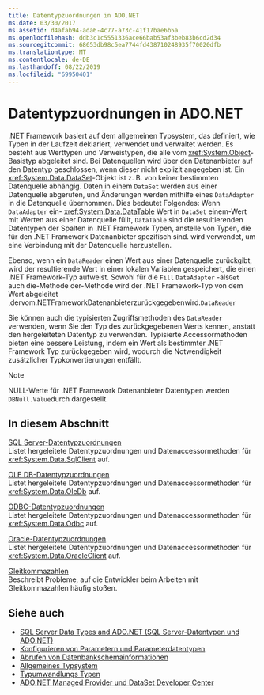 ```yaml
---
title: Datentypzuordnungen in ADO.NET
ms.date: 03/30/2017
ms.assetid: d4afab94-ada6-4c77-a73c-41f17bae6b5a
ms.openlocfilehash: ddb3c1c5551336ace66bab53af3beb83b6cd2d34
ms.sourcegitcommit: 68653db98c5ea7744fd438710248935f70020dfb
ms.translationtype: MT
ms.contentlocale: de-DE
ms.lasthandoff: 08/22/2019
ms.locfileid: "69950401"
---
```

# <a name="data-type-mappings-in-adonet"></a>Datentypzuordnungen in ADO.NET
.NET Framework basiert auf dem allgemeinen Typsystem, das definiert, wie Typen in der Laufzeit deklariert, verwendet und verwaltet werden. Es besteht aus Werttypen und Verweistypen, die alle vom <xref:System.Object>-Basistyp abgeleitet sind. Bei Datenquellen wird über den Datenanbieter auf den Datentyp geschlossen, wenn dieser nicht explizit angegeben ist. Ein <xref:System.Data.DataSet>-Objekt ist z. B. von keiner bestimmten Datenquelle abhängig. Daten in einem `DataSet` werden aus einer Datenquelle abgerufen, und Änderungen werden mithilfe eines `DataAdapter` in die Datenquelle übernommen. Dies bedeutet Folgendes: Wenn `DataAdapter` ein- <xref:System.Data.DataTable> Wert in `DataSet` einem-Wert mit Werten aus einer Datenquelle füllt, `DataTable` sind die resultierenden Datentypen der Spalten in .NET Framework Typen, anstelle von Typen, die für den .NET Framework Datenanbieter spezifisch sind. wird verwendet, um eine Verbindung mit der Datenquelle herzustellen.  
  
 Ebenso, wenn ein `DataReader` einen Wert aus einer Datenquelle zurückgibt, wird der resultierende Wert in einer lokalen Variablen gespeichert, die einen .NET Framework-Typ aufweist. Sowohl für die `Fill` `DataAdapter` -als`Get` auch die-Methode der-Methode wird der .NET Framework-Typ von dem Wert abgeleitet ,dervom.NETFrameworkDatenanbieterzurückgegebenwird.`DataReader`  
  
 Sie können auch die typisierten Zugriffsmethoden des `DataReader` verwenden, wenn Sie den Typ des zurückgegebenen Werts kennen, anstatt den hergeleiteten Datentyp zu verwenden. Typisierte Accessormethoden bieten eine bessere Leistung, indem ein Wert als bestimmter .NET Framework Typ zurückgegeben wird, wodurch die Notwendigkeit zusätzlicher Typkonvertierungen entfällt.  
  
> [!NOTE]
> NULL-Werte für .NET Framework Datenanbieter Datentypen werden `DBNull.Value`durch dargestellt.  
  
## <a name="in-this-section"></a>In diesem Abschnitt  
 [SQL Server-Datentypzuordnungen](../../../../docs/framework/data/adonet/sql-server-data-type-mappings.md)  
 Listet hergeleitete Datentypzuordnungen und Datenaccessormethoden für <xref:System.Data.SqlClient> auf.  
  
 [OLE DB-Datentypzuordnungen](../../../../docs/framework/data/adonet/ole-db-data-type-mappings.md)  
 Listet hergeleitete Datentypzuordnungen und Datenaccessormethoden für <xref:System.Data.OleDb> auf.  
  
 [ODBC-Datentypzuordnungen](../../../../docs/framework/data/adonet/odbc-data-type-mappings.md)  
 Listet hergeleitete Datentypzuordnungen und Datenaccessormethoden für <xref:System.Data.Odbc> auf.  
  
 [Oracle-Datentypzuordnungen](../../../../docs/framework/data/adonet/oracle-data-type-mappings.md)  
 Listet hergeleitete Datentypzuordnungen und Datenaccessormethoden für <xref:System.Data.OracleClient> auf.  
  
 [Gleitkommazahlen](../../../../docs/framework/data/adonet/floating-point-numbers.md)  
 Beschreibt Probleme, auf die Entwickler beim Arbeiten mit Gleitkommazahlen häufig stoßen.  
  
## <a name="see-also"></a>Siehe auch

- [SQL Server Data Types and ADO.NET (SQL Server-Datentypen und ADO.NET)](../../../../docs/framework/data/adonet/sql/sql-server-data-types.md)
- [Konfigurieren von Parametern und Parameterdatentypen](../../../../docs/framework/data/adonet/configuring-parameters-and-parameter-data-types.md)
- [Abrufen von Datenbankschemainformationen](../../../../docs/framework/data/adonet/retrieving-database-schema-information.md)
- [Allgemeines Typsystem](../../../standard/base-types/common-type-system.md)
- [Typumwandlungs Typen](https://docs.microsoft.com/previous-versions/visualstudio/visual-studio-2008/t8s7t9bf(v=vs.90))
- [ADO.NET Managed Provider und DataSet Developer Center](https://go.microsoft.com/fwlink/?LinkId=217917)
